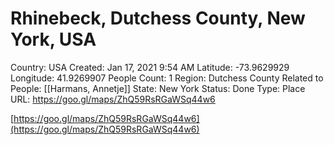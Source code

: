 # Rhinebeck, Dutchess County, New York, USA

Country: USA
Created: Jan 17, 2021 9:54 AM
Latitude: -73.9629929
Longitude: 41.9269907
People Count: 1
Region: Dutchess County
Related to People: [[Harmans, Annetje]]
State: New York
Status: Done
Type: Place
URL: https://goo.gl/maps/ZhQ59RsRGaWSq44w6

[https://goo.gl/maps/ZhQ59RsRGaWSq44w6](https://goo.gl/maps/ZhQ59RsRGaWSq44w6)